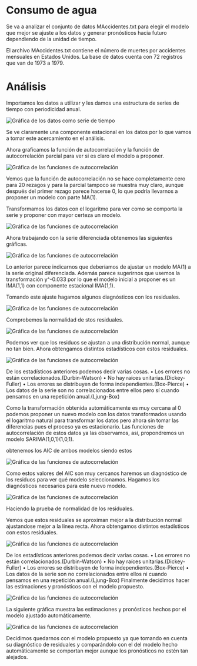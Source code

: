 # Consumo de agua

Se va a analizar el conjunto de datos MAccidentes.txt para elegir el modelo que mejor se ajuste a los datos y generar pronósticos hacia futuro dependiendo de la unidad de tiempo.

El archivo MAccidentes.txt contiene el número de muertes por accidentes mensuales en Estados Unidos. La base de datos cuenta con 72 registros que van de 1973 a 1979.

# Análisis

Importamos los datos a utilizar y les damos una estructura de series de tiempo con periodicidad anual.

![Gráfica de los datos como serie de tiempo](/imagenes/Grafica1.png)

Se ve claramente una componente estacional en los datos por lo que vamos a tomar este acercamiento en el análisis.

Ahora graficamos la función de autocorrelación y la función de autocorrelación parcial para ver si es claro el modelo a proponer.

![Gráfica de las funciones de autocorrelación](/imagenes/Grafica2.png)

Vemos que la función de autocorrelación no se hace completamente cero para 20 rezagos y para la parcial tampoco se muestra muy claro, aunque después del primer rezago parece hacerse 0, lo que podría llevarnos a proponer un modelo con parte MA(1).

Transformamos los datos con el logaritmo para ver como se comporta la serie y proponer con mayor certeza un modelo. 

![Gráfica de las funciones de autocorrelación](/imagenes/Grafica2.png)

Ahora trabajando con la serie diferenciada obtenemos las siguientes gráficas.

![Gráfica de las funciones de autocorrelación](/imagenes/Grafica2.png)

Lo anterior parece indicarnos que deberíamos de ajustar un modelo MA(1) a la serie original diferenciada. Además parece sugerirnos que usemos la transformación y^-0.033 por lo que el modelo inicial a proponer es un IMA(1,1) con componente estacional IMA(1,1).

Tomando este ajuste hagamos algunos diagnósticos con los residuales.

![Gráfica de las funciones de autocorrelación](/imagenes/Grafica2.png)

Comprobemos la normalidad de stos residuales.

![Gráfica de las funciones de autocorrelación](/imagenes/Grafica2.png)

Podemos ver que los residuos se ajustan a una distribución normal, aunque no tan bien.
Ahora obtengamos distintos estadísticos con estos residuales.

![Gráfica de las funciones de autocorrelación](/imagenes/Grafica2.png)

De los estadísticos anteriores podemos decir varias cosas.
• Los errores no están correlacionados.(Durbin-Watson)
• No hay raíces unitarias.(Dickey-Fuller)
• Los errores se distribuyen de forma independientes.(Box-Pierce)
• Los datos de la serie son no correlacionados entre ellos pero sí cuando pensamos en una repetición
anual.(Ljung-Box)

Como la transformación obtenida automáticamente es muy cercana al 0 podemos proponer un nuevo modelo con los datos transformados usando el logaritmo natural para transformar los datos pero ahora sin tomar las diferencias pues el proceso ya es estacionario. Las funciones de autocorrelación de estos datos ya las observamos, así, propondremos un modelo SARIMA(1,0,1)(1,0,1).

 obtenemos los AIC de ambos modelos siendo estos
 
 ![Gráfica de las funciones de autocorrelación](/imagenes/Grafica2.png)
 
 Como estos valores del AIC son muy cercanos haremos un diagnóstico de los residuos para ver qué modelo seleccionamos. Hagamos los diagnósticos necesarios para este nuevo modelo.

  ![Gráfica de las funciones de autocorrelación](/imagenes/Grafica2.png)
  
Haciendo la prueba de normalidad de los residuales.

Vemos que estos residuales se aproximan mejor a la distribución normal ajustandose mejor a la linea
recta. Ahora obtengamos distintos estadísticos con estos residuales.

  ![Gráfica de las funciones de autocorrelación](/imagenes/Grafica2.png)

De los estadísticos anteriores podemos decir varias cosas.
• Los errores no están correlacionados.(Durbin-Watson)
• No hay raíces unitarias.(Dickey-Fuller)
• Los errores se distribuyen de forma independientes.(Box-Pierce)
• Los datos de la serie son no correlacionados entre ellos ni cuando pensamos en una repetición
anual.(Ljung-Box)
Finalmente decidimos hacer las estimaciones y pronósticos con el modelo propuesto.

  ![Gráfica de las funciones de autocorrelación](/imagenes/Grafica2.png)

La siguiente gráfica muestra las estimaciones y pronósticos hechos por el modelo ajustado automáticamente.

  ![Gráfica de las funciones de autocorrelación](/imagenes/Grafica2.png)

Decidimos quedarnos con el modelo propuesto ya que tomando en cuenta su diagnóstico de residuales
y comparándolo con el del modelo hecho automáticamente se comportan mejor aunque los pronósticos
no estén tan alejados.
